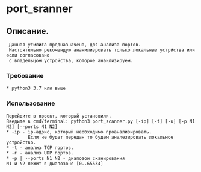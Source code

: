 # port_sranner

## Описание.
     Данная утилита предназначена, для анализа портов. 
     Настоятельно рекомендую ананилизровать только локальные устрйства или если согласовано
     с владельцом устройства, которое ананлизируем.
### Требование
    * python3 3.7 или выше
### Использование
    Перейдите в проект, который установили.
    Введите в cmd/terminal: python3 port_scanner.py [-ip] [-t] [-u] [-p N1 N2] [--ports N1 N2]
    * -ip - ip-адрис, который необходимо проанализировать. 
            Если не будет передан то будем аналезировать локальное устройство.
    * -t - анализ TCP портов. 
    * -г - анализ UDP портов.
    * -p | --ports N1 N2 - диапозон сканирования
    N1 и N2 лежит в диапозоне [0..65534] 
